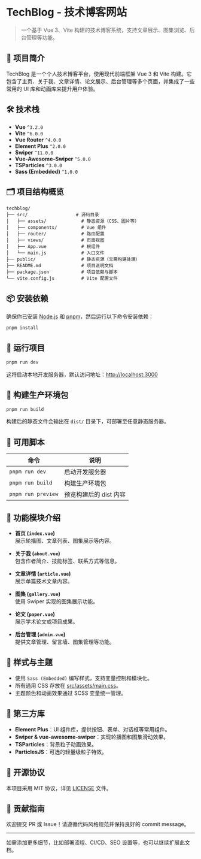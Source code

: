 # TechBlog - 技术博客网站

> 一个基于 Vue 3、Vite 构建的技术博客系统，支持文章展示、图集浏览、后台管理等功能。

## 📌 项目简介

TechBlog 是一个个人技术博客平台，使用现代前端框架 Vue 3 和 Vite 构建。它包含了主页、关于我、文章详情、论文展示、后台管理等多个页面，并集成了一些常用的 UI 库和动画库来提升用户体验。

## 🛠 技术栈

- **Vue** `^3.2.0`
- **Vite** `^6.0.0`
- **Vue Router** `^4.0.0`
- **Element Plus** `^2.0.0`
- **Swiper** `^11.0.0`
- **Vue-Awesome-Swiper** `^5.0.0`
- **TSParticles** `^3.0.0`
- **Sass (Embedded)** `^1.0.0`

## 🗂️ 项目结构概览

```
techblog/
├── src/                  # 源码目录
│   ├── assets/             # 静态资源（CSS、图片等）
│   ├── components/         # Vue 组件
│   ├── router/             # 路由配置
│   ├── views/              # 页面视图
│   ├── App.vue             # 根组件
│   └── main.js             # 入口文件
├── public/                 # 静态资源（无需构建处理）
├── README.md               # 项目说明文档
├── package.json            # 项目依赖与脚本
└── vite.config.js          # Vite 配置文件
```

## 📦 安装依赖

确保你已安装 [Node.js](https://nodejs.org/) 和 [pnpm](https://pnpm.io/zh/)，然后运行以下命令安装依赖：

```bash
pnpm install
```

## 🚀 运行项目

```bash
pnpm run dev
```

这将启动本地开发服务器，默认访问地址：[http://localhost:3000](http://localhost:3000)

## 🧪 构建生产环境包

```bash
pnpm run build
```

构建后的静态文件会输出在 `dist/` 目录下，可部署至任意静态服务器。

## 📡 可用脚本

| 命令           | 说明                         |
|----------------|------------------------------|
| `pnpm run dev` | 启动开发服务器                |
| `pnpm run build` | 构建生产环境包               |
| `pnpm run preview` | 预览构建后的 dist 内容      |

## 📝 功能模块介绍

- **首页 (`index.vue`)**  
  展示轮播图、文章列表、图集展示等内容。
  
- **关于我 (`about.vue`)**  
  包含作者简介、技能标签、联系方式等信息。

- **文章详情 (`article.vue`)**  
  展示单篇技术文章内容。

- **图集 (`gallery.vue`)**  
  使用 Swiper 实现的图集展示功能。

- **论文 (`paper.vue`)**  
  展示学术论文或项目成果。

- **后台管理 (`admin.vue`)**  
  提供文章管理、留言墙、图集管理等功能。

## 💅 样式与主题

- 使用 `Sass (Embedded)` 编写样式，支持变量控制和模块化。
- 所有通用 CSS 存放在 [src/assets/main.css](file:///Users/a1-6/Downloads/techblog/src/assets/main.css)。
- 主题颜色和动画效果通过 SCSS 变量统一管理。

## 🎨 第三方库

- **Element Plus**：UI 组件库，提供按钮、表单、对话框等常用组件。
- **Swiper & vue-awesome-swiper**：实现轮播图和图集滑动效果。
- **TSParticles**：背景粒子动画效果。
- **ParticlesJS**：可选的轻量级粒子特效。

## 📜 开源协议

本项目采用 MIT 协议，详见 [LICENSE](LICENSE) 文件。

## 👥 贡献指南

欢迎提交 PR 或 Issue！请遵循代码风格规范并保持良好的 commit message。

---

如需添加更多细节，比如部署流程、CI/CD、SEO 设置等，也可以继续扩展此文档。